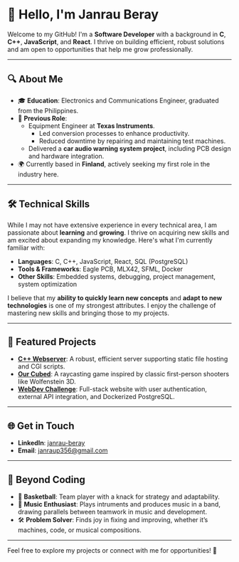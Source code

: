 # 👋 Hello, I'm Janrau Beray  

Welcome to my GitHub! I'm a **Software Developer** with a background in **C**, **C++**, **JavaScript**, and **React**. I thrive on building efficient, robust solutions and am open to opportunities that help me grow professionally.  

---

## 🔍 About Me  

- 🎓 **Education**: Electronics and Communications Engineer, graduated from the Philippines.  
- 💼 **Previous Role**: 
  - Equipment Engineer at **Texas Instruments**.  
    - Led conversion processes to enhance productivity.  
    - Reduced downtime by repairing and maintaining test machines.  
  - Delivered a **car audio warning system project**, including PCB design and hardware integration.
- 🌍 Currently based in **Finland**, actively seeking my first role in the industry here.  

---

## 🛠️ Technical Skills  

While I may not have extensive experience in every technical area, I am passionate about **learning** and **growing**. I thrive on acquiring new skills and am excited about expanding my knowledge. Here's what I'm currently familiar with:

- **Languages**: C, C++, JavaScript, React, SQL (PostgreSQL)  
- **Tools & Frameworks**: Eagle PCB, MLX42, SFML, Docker  
- **Other Skills**: Embedded systems, debugging, project management, system optimization  

I believe that my **ability to quickly learn new concepts** and **adapt to new technologies** is one of my strongest attributes. I enjoy the challenge of mastering new skills and bringing those to my projects.

---

## 🌟 Featured Projects  

- **[C++ Webserver](https://github.com/lassikon/webserv)**: A robust, efficient server supporting static file hosting and CGI scripts.  
- **[Our Cubed](https://github.com/lassikon/Cub3d)**: A raycasting game inspired by classic first-person shooters like Wolfenstein 3D.  
- **[WebDev Challenge](https://github.com/Lisly25/webdev-express)**: Full-stack website with user authentication, external API integration, and Dockerized PostgreSQL.

---

## 🌐 Get in Touch  

- **LinkedIn**: [janrau-beray](https://www.linkedin.com/in/janrau-beray/)  
- **Email**: janraup356@gmail.com  

---

## 🎸 Beyond Coding  

- 🏀 **Basketball**: Team player with a knack for strategy and adaptability.  
- 🎵 **Music Enthusiast**: Plays intruments and produces music in a band, drawing parallels between teamwork in music and development.  
- 🛠️ **Problem Solver**: Finds joy in fixing and improving, whether it’s machines, code, or musical compositions.  

---

Feel free to explore my projects or connect with me for opportunities! 🚀  
